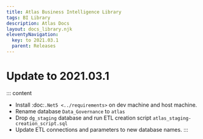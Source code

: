 ```yaml
---
title: Atlas Business Intelligence Library
tags: BI Library
description: Atlas Docs
layout: docs_library.njk
eleventyNavigation:
  key: to 2021.03.1
  parent: Releases
---
```


# Update to 2021.03.1

::: content
- Install :doc:`.Net5 <../requirements>` on dev machine and host machine.
- Rename database ``Data_Governance`` to ``atlas``
- Drop ``dg_staging`` database and run ETL creation script ``atlas_staging-creation_script.sql``
- Update ETL connections and parameters to new database names.
:::
